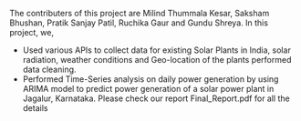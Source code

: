 The contributers of this project are Milind Thummala Kesar, Saksham Bhushan, Pratik Sanjay Patil, Ruchika Gaur and Gundu Shreya.
In this project, we,

- Used various APIs to collect data for existing Solar Plants in India, solar radiation, weather conditions and Geo-location of the plants performed data cleaning.
- Performed Time-Series analysis on daily power generation by using ARIMA model to predict power generation of a solar power plant in Jagalur, Karnataka.
Please check our report Final_Report.pdf for all the details

